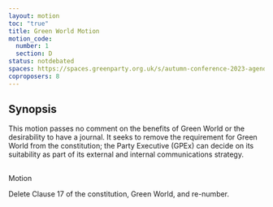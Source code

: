 ```yaml
---
layout: motion
toc: "true"
title: Green World Motion
motion_code:
  number: 1
  section: D
status: notdebated
spaces: https://spaces.greenparty.org.uk/s/autumn-conference-2023-agenda-forum/post/post/view?id=10922
coproposers: 8
---
```

## Synopsis


This motion passes no comment on the benefits of Green World or the desirability to have a journal.  It seeks to remove the requirement for Green World from the constitution; the Party Executive (GPEx) can decide on its suitability as part of its external and internal communications strategy.

## 
Motion


Delete Clause 17 of the constitution, Green World, and re-number.